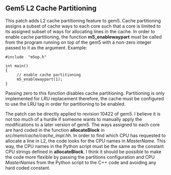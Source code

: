 ## Gem5 L2 Cache Partitioning

This patch adds L2 cache partitioning feature to gem5. Cache partitioning assigns a subset of cache ways to each core such that a core is limited to its assigned subset of ways for allocating lines in the cache. In order to enable cache partitioning, the function **m5_enablewaypart** must be called from the program running on top of the gem5 with a non-zero integer passed to it as the argument. Example:

```
#include  "m5op.h"

int main()
{
     // enable cache partitioning
     m5_enablewaypart(1);
}
```

Passing zero to this function disables cache partitioning. Partitioning is only implemented for LRU replacement therefore, the cache must be configured to use the LRU tag in order for partitioning to be enabled.

The patch can be directly applied to revision 10422 of gem5. I believe it is not too much of a hurdle if someone wants to manually apply the modifications to a later version of gem5. The ways assigned to each core are hard coded in the function **allocateBlock** in *src/mem/cache/cache_impl.hh*. In order to find which CPU has requested to allocate a line in L2, the code looks for the CPU names in *MasterName*. This way, the CPU names in the Python script must be the same as the constant CPU strings defined in **allocateBlock**. I think it should be possible to make the code more flexible by passing the partitions configuration and CPU *MasterName*s from the Python script to the C++ code and avoiding any hard coded constant.

